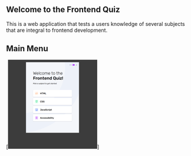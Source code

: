 ## Welcome to the Frontend Quiz

This is a web application that tests a users knowledge of several subjects that are integral to frontend development.

## Main Menu

[<img src="assets/readme_images/main_menu.png">]